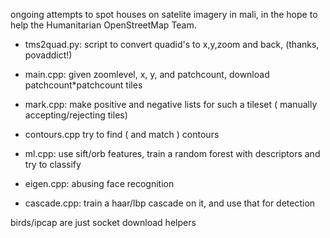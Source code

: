 ongoing attempts to spot houses on satelite imagery in mali, 
in the hope to help the Humanitarian OpenStreetMap Team.

* tms2quad.py:
  script to convert quadid's to x,y,zoom and back, (thanks, povaddict!)

* main.cpp:
  given zoomlevel, x, y, and patchcount, download patchcount*patchcount tiles
 
* mark.cpp:
  make positive and negative lists for such a tileset ( manually accepting/rejecting tiles)

* contours.cpp
  try to find ( and match ) contours
  
* ml.cpp:
  use sift/orb features, train a random forest with descriptors and try to classify

* eigen.cpp:
  abusing face recognition

* cascade.cpp:
  train a haar/lbp cascade on it, and use that for detection
  

birds/ipcap are just socket download helpers
